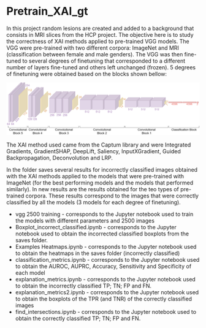 # Pretrain_XAI_gt

In this project random lesions are created and added to a background that consists in MRI slices from the HCP project.
The objective here is to study the correctness of XAI methods applied to pre-trained VGG models. 
The VGG were pre-trained with two different corpora: ImageNet and MRI (classification between female and male genders).
The VGG was then fine-tuned to several degrees of finetuning that corresponded to a different number of layers fine-tuned and others left unchanged (frozen). 5 degrees of finetuning were obtained based on the blocks shown bellow:

![alt text](https://github.com/Marta54/Pretrain_XAI_gt/blob/main/VGG%20architecture.png)

The XAI method used came from the Captum library and were Integrated Gradients, GradientSHAP, DeepLift, Saliency, InputXGradient, Guided Backpropagation, Deconvolution and LRP.

In the folder saves several results for incorrectly classified images obtained with the XAI methods applied to the models that were pre-trained with ImageNet (for the best performing models and the models that performed similarly).
In new results are the results obtained for the teo types of pre-trained corpora. These results correspond to the images that were correctly classified by all the models (3 models for each degree of finetuning).

+ vgg 2500 training - corresponds to the Jupyter notebook used to train the models with different parameters and 2500 images
+ Boxplot_incorrect_classified.ipynb - corresponds to the Jupyter notebook used to obtain the incorrected classified boxplots from the saves folder.
+ Examples Heatmaps.ipynb - corresponds to the Jupyter notebook used to obtain the heatmaps in the saves folder (incorrectly classified)
+ classification_metrics.ipynb - corresponds to the Jupyter notebook used to obtain the AUROC, AUPRC, Accuracy, Sensitivity and Specificity of each model
+ explanation_metrics.ipynb -  corresponds to the Jupyter notebook used to obtain the incorrectly classified TP; TN; FP and FN.
+ explanation_metrics2.ipynb -  corresponds to the Jupyter notebook used to obtain the boxplots of the TPR (and TNR) of the correctly classified images
+ find_intersections.ipynb -  corresponds to the Jupyter notebook used to obtain the correctly classified TP; TN; FP and FN.

